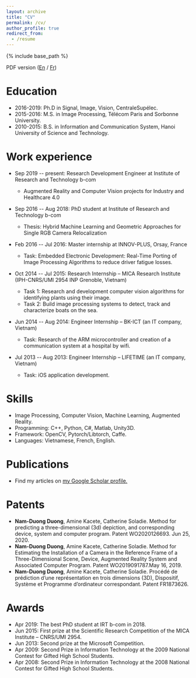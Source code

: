 ```yaml
---
layout: archive
title: "CV"
permalink: /cv/
author_profile: true
redirect_from:
  - /resume
---
```


{% include base_path %}

PDF version ([En](https://duongnamduong.github.io/files/Duong_CV_en.pdf) / [Fr](https://duongnamduong.github.io/files/Duong_CV_fr.pdf))

Education
======
* 2016-2019: Ph.D in Signal, Image, Vision, CentraleSupélec.
* 2015-2016: M.S. in Image Processing, Télécom Paris and Sorbonne University.
* 2010-2015: B.S. in Information and Communication System, Hanoi University of Science and Technology.

Work experience
======
* Sep 2019 -- present: Research Development Engineer at Institute of Research and Technology b-com
    * Augmented Reality and Computer Vision projects for Industry and Healthcare 4.0

* Sep 2016 -- Aug 2018: PhD student at Institute of Research and Technology b-com
    * Thesis: Hybrid Machine Learning and Geometric Approaches for Single RGB Camera Relocalization

* Feb 2016 -- Jul 2016: Master internship at INNOV-PLUS, Orsay, France
    * Task: Embedded Electronic Development: Real-Time Porting of Image Processing Algorithms to reduce driver fatigue losses.
	
* Oct 2014 -- Jul 2015: Research Internship – MICA Research Institute (IPH-CNRS/UMI 2954 INP Grenoble, Vietnam)
	* Task 1: Research and development computer vision algorithms for identifying plants using their image.
	* Task 2: Build image processing systems to detect, track and characterize boats on the sea.
	
* Jun 2014 -- Aug 2014: Engineer Internship – BK-ICT (an IT company, Vietnam)
	* Task: Research of the ARM microcontroller and creation of a communication system at a hospital by wifi.
	
* Jul 2013 -- Aug 2013: Engineer Internship – LIFETIME (an IT company, Vietnam)
	* Task: iOS application development.

Skills
======
* Image Processing, Computer Vision, Machine Learning, Augmented Reality.
* Programming: C++, Python, C#, Matlab, Unity3D.
* Framework: OpenCV, Pytorch/Libtorch, Caffe.
* Languages: Vietnamese, French, English.

Publications
======
* Find my articles on <u><a href="{{site.author.googlescholar}}">my Google Scholar profile</a>.</u>
  
Patents
======
* <b>Nam-Duong Duong</b>, Amine Kacete, Catherine Soladie. Method for predicting a three-dimensional (3d) depiction, and corresponding device, system and computer program. Patent WO2020126693. Jun 25, 2020.
* <b>Nam-Duong Duong</b>, Amine Kacete, Catherine Soladie. Method for Estimating the Installation of a Camera in the Reference Frame of a Three-Dimensional Scene, Device, Augmented Reality System and Associated Computer Program. Patent WO2019091787.May 16, 2019.
* <b>Nam-Duong Duong</b>, Amine Kacete, Catherine Soladie. Procédé de prédiction d’une représentation en trois dimensions (3D), Dispositif, Système et Programme d’ordinateur correspondant. Patent FR1873626.
  
Awards
======
* Apr 2019: The best PhD student at IRT b-com in 2018.
* Jun 2015:	First prize at the Scientific Research Competition of the MICA Institute – CNRS/UMI 2954.
* Jun 2013:	Second prize at the Microsoft Competition.
* Apr 2009:	Second Prize in Information Technology at the 2009 National Contest for Gifted High School Students.
* Apr 2008:	Second Prize in Information Technology at the 2008 National Contest for Gifted High School Students.


